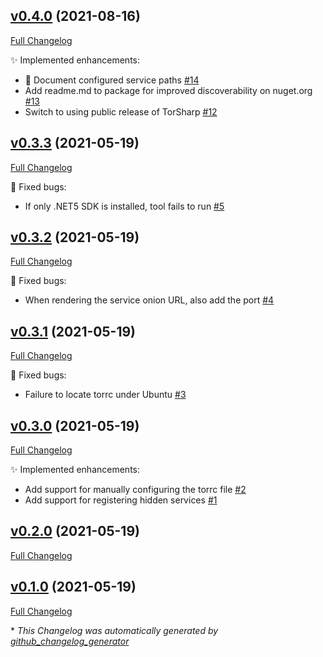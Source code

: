 

## [v0.4.0](https://github.com/devlooped/dotnet-tor/tree/v0.4.0) (2021-08-16)

[Full Changelog](https://github.com/devlooped/dotnet-tor/compare/v0.3.3...v0.4.0)

:sparkles: Implemented enhancements:

- 📝 Document configured service paths [\#14](https://github.com/devlooped/dotnet-tor/issues/14)
- Add readme.md to package for improved discoverability on nuget.org [\#13](https://github.com/devlooped/dotnet-tor/issues/13)
- Switch to using public release of TorSharp [\#12](https://github.com/devlooped/dotnet-tor/issues/12)

## [v0.3.3](https://github.com/devlooped/dotnet-tor/tree/v0.3.3) (2021-05-19)

[Full Changelog](https://github.com/devlooped/dotnet-tor/compare/v0.3.2...v0.3.3)

:bug: Fixed bugs:

- If only .NET5 SDK is installed, tool fails to run [\#5](https://github.com/devlooped/dotnet-tor/issues/5)

## [v0.3.2](https://github.com/devlooped/dotnet-tor/tree/v0.3.2) (2021-05-19)

[Full Changelog](https://github.com/devlooped/dotnet-tor/compare/v0.3.1...v0.3.2)

:bug: Fixed bugs:

- When rendering the service onion URL, also add the port [\#4](https://github.com/devlooped/dotnet-tor/issues/4)

## [v0.3.1](https://github.com/devlooped/dotnet-tor/tree/v0.3.1) (2021-05-19)

[Full Changelog](https://github.com/devlooped/dotnet-tor/compare/v0.3.0...v0.3.1)

:bug: Fixed bugs:

- Failure to locate torrc under Ubuntu [\#3](https://github.com/devlooped/dotnet-tor/issues/3)

## [v0.3.0](https://github.com/devlooped/dotnet-tor/tree/v0.3.0) (2021-05-19)

[Full Changelog](https://github.com/devlooped/dotnet-tor/compare/v0.2.0...v0.3.0)

:sparkles: Implemented enhancements:

- Add support for manually configuring the torrc file [\#2](https://github.com/devlooped/dotnet-tor/issues/2)
- Add support for registering hidden services [\#1](https://github.com/devlooped/dotnet-tor/issues/1)

## [v0.2.0](https://github.com/devlooped/dotnet-tor/tree/v0.2.0) (2021-05-19)

[Full Changelog](https://github.com/devlooped/dotnet-tor/compare/v0.1.0...v0.2.0)

## [v0.1.0](https://github.com/devlooped/dotnet-tor/tree/v0.1.0) (2021-05-19)

[Full Changelog](https://github.com/devlooped/dotnet-tor/compare/67bd41f468f39d068c83c5b958b64c5afb96cd3a...v0.1.0)



\* *This Changelog was automatically generated by [github_changelog_generator](https://github.com/github-changelog-generator/github-changelog-generator)*
